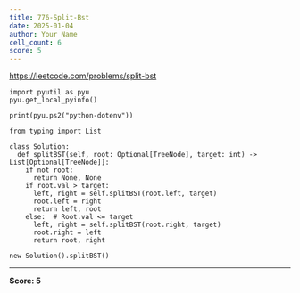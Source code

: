 ```yaml
---
title: 776-Split-Bst
date: 2025-01-04
author: Your Name
cell_count: 6
score: 5
---
```


https://leetcode.com/problems/split-bst


```
import pyutil as pyu
pyu.get_local_pyinfo()
```


```
print(pyu.ps2("python-dotenv"))
```


```
from typing import List
```


```
class Solution:
  def splitBST(self, root: Optional[TreeNode], target: int) -> List[Optional[TreeNode]]:
    if not root:
      return None, None
    if root.val > target:
      left, right = self.splitBST(root.left, target)
      root.left = right
      return left, root
    else:  # Root.val <= target
      left, right = self.splitBST(root.right, target)
      root.right = left
      return root, right
```


```
new Solution().splitBST()
```


---
**Score: 5**